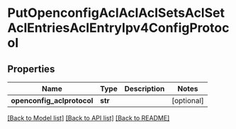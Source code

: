 # PutOpenconfigAclAclAclSetsAclSetAclEntriesAclEntryIpv4ConfigProtocol

## Properties
Name | Type | Description | Notes
------------ | ------------- | ------------- | -------------
**openconfig_aclprotocol** | **str** |  | [optional] 

[[Back to Model list]](../README.md#documentation-for-models) [[Back to API list]](../README.md#documentation-for-api-endpoints) [[Back to README]](../README.md)


